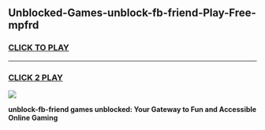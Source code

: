 
## Unblocked-Games-unblock-fb-friend-Play-Free-mpfrd
<h3>
<a href="https://premium76.site?title=unblock-fb-friend&ref=21A">CLICK TO PLAY</a></h3>
<hr>

<h3>
<a href="https://premium76.site?title=unblock-fb-friend&ref=21A">CLICK 2 PLAY</a>
  
</h3>

<a href="https://premium76.site?title=unblock-fb-friend&ref=21A"><img src="https://clearcache.store/games.png"></a>


**unblock-fb-friend games unblocked: Your Gateway to Fun and Accessible Online Gaming**
